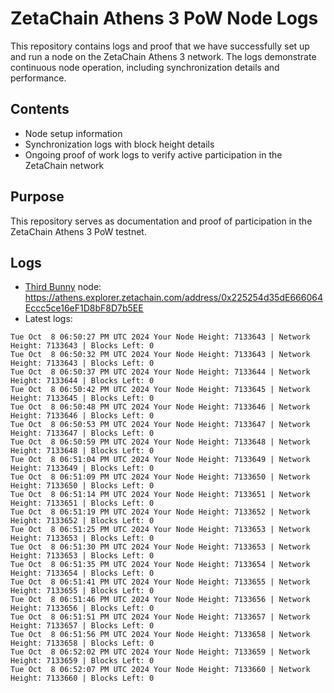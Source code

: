 # ZetaChain Athens 3 PoW Node Logs
This repository contains logs and proof that we have successfully set up and run a node on the ZetaChain Athens 3 network. The logs demonstrate continuous node operation, including synchronization details and performance.

## Contents
- Node setup information
- Synchronization logs with block height details
- Ongoing proof of work logs to verify active participation in the ZetaChain network

## Purpose
This repository serves as documentation and proof of participation in the ZetaChain Athens 3 PoW testnet.

## Logs

- [Third Bunny](https://thirdbunny.xyz/) node: https://athens.explorer.zetachain.com/address/0x225254d35dE666064Eccc5ce16eF1D8bF8D7b5EE
- Latest logs:
```
Tue Oct  8 06:50:27 PM UTC 2024 Your Node Height: 7133643 | Network Height: 7133643 | Blocks Left: 0
Tue Oct  8 06:50:32 PM UTC 2024 Your Node Height: 7133643 | Network Height: 7133643 | Blocks Left: 0
Tue Oct  8 06:50:37 PM UTC 2024 Your Node Height: 7133644 | Network Height: 7133644 | Blocks Left: 0
Tue Oct  8 06:50:42 PM UTC 2024 Your Node Height: 7133645 | Network Height: 7133645 | Blocks Left: 0
Tue Oct  8 06:50:48 PM UTC 2024 Your Node Height: 7133646 | Network Height: 7133646 | Blocks Left: 0
Tue Oct  8 06:50:53 PM UTC 2024 Your Node Height: 7133647 | Network Height: 7133647 | Blocks Left: 0
Tue Oct  8 06:50:59 PM UTC 2024 Your Node Height: 7133648 | Network Height: 7133648 | Blocks Left: 0
Tue Oct  8 06:51:04 PM UTC 2024 Your Node Height: 7133649 | Network Height: 7133649 | Blocks Left: 0
Tue Oct  8 06:51:09 PM UTC 2024 Your Node Height: 7133650 | Network Height: 7133650 | Blocks Left: 0
Tue Oct  8 06:51:14 PM UTC 2024 Your Node Height: 7133651 | Network Height: 7133651 | Blocks Left: 0
Tue Oct  8 06:51:19 PM UTC 2024 Your Node Height: 7133652 | Network Height: 7133652 | Blocks Left: 0
Tue Oct  8 06:51:25 PM UTC 2024 Your Node Height: 7133653 | Network Height: 7133653 | Blocks Left: 0
Tue Oct  8 06:51:30 PM UTC 2024 Your Node Height: 7133653 | Network Height: 7133653 | Blocks Left: 0
Tue Oct  8 06:51:35 PM UTC 2024 Your Node Height: 7133654 | Network Height: 7133654 | Blocks Left: 0
Tue Oct  8 06:51:41 PM UTC 2024 Your Node Height: 7133655 | Network Height: 7133655 | Blocks Left: 0
Tue Oct  8 06:51:46 PM UTC 2024 Your Node Height: 7133656 | Network Height: 7133656 | Blocks Left: 0
Tue Oct  8 06:51:51 PM UTC 2024 Your Node Height: 7133657 | Network Height: 7133657 | Blocks Left: 0
Tue Oct  8 06:51:56 PM UTC 2024 Your Node Height: 7133658 | Network Height: 7133658 | Blocks Left: 0
Tue Oct  8 06:52:02 PM UTC 2024 Your Node Height: 7133659 | Network Height: 7133659 | Blocks Left: 0
Tue Oct  8 06:52:07 PM UTC 2024 Your Node Height: 7133660 | Network Height: 7133660 | Blocks Left: 0
```

